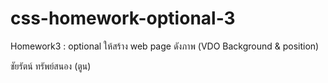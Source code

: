 # css-homework-optional-3
Homework3 : optional
ให้สร้าง web page ดังภาพ (VDO Background & position)

ชัยรัตน์ ทรัพย์สนอง (ตูน)
